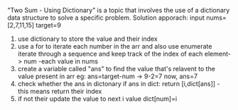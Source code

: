 "Two Sum - Using Dictionary" is a topic that involves the use of a dictionary data structure to solve a specific problem.
Solution apporach:
input
nums=[2,7,11,15] target=9 
1. use dictionary to store the value and their index
2. use a for to iterate each number in the arr and also use enumerate iterate through a sequence and keep track of the index of each element-> num -each value in nums
3. create a variable called "ans" to find the value that's relavent to the value present in arr
   eg: ans=target-num -> 9-2=7
   now, ans=7
4. check whether the ans in dictonary
     if ans in dict:
       return [i,dict[ans]] - this means return their index
5. if not their update the value to next i value
    dict[num]=i
